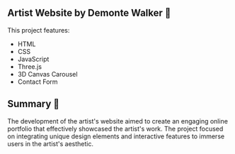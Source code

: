 ## Artist Website by Demonte Walker 🎨
This project features:
- HTML
- CSS
- JavaScript
- Three.js
- 3D Canvas Carousel
- Contact Form
  
## Summary 📝
The development of the artist's website aimed to create an engaging online portfolio that effectively showcased the artist's work. The project focused on integrating unique design elements and interactive features to immerse users in the artist's aesthetic.
